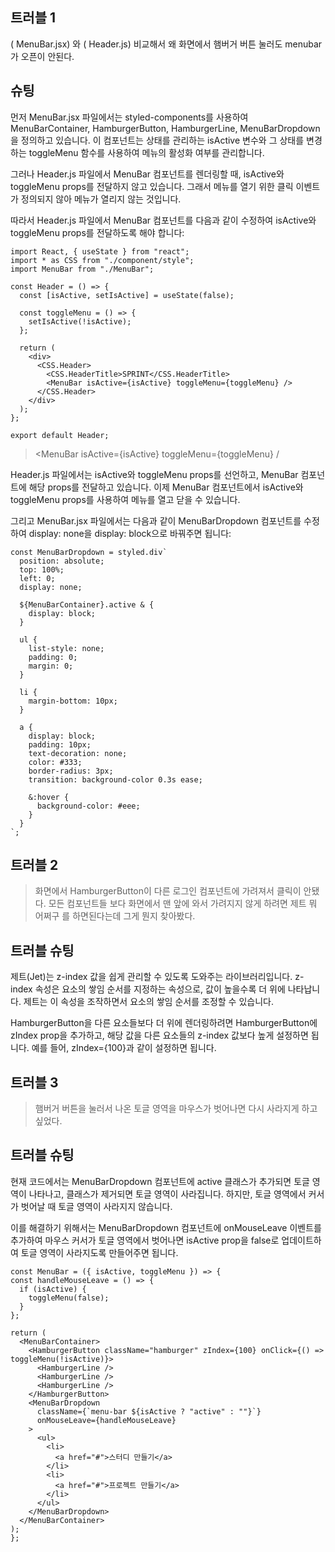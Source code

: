 ## 트러블 1

( MenuBar.jsx) 와 ( Header.js) 비교해서 왜 화면에서 햄버거 버튼 눌러도 menubar가 오픈이 안된다.

## 슈팅

먼저 MenuBar.jsx 파일에서는 styled-components를 사용하여 MenuBarContainer, HamburgerButton, HamburgerLine, MenuBarDropdown을 정의하고 있습니다. 이 컴포넌트는 상태를 관리하는 isActive 변수와 그 상태를 변경하는 toggleMenu 함수를 사용하여 메뉴의 활성화 여부를 관리합니다.

그러나 Header.js 파일에서 MenuBar 컴포넌트를 렌더링할 때, isActive와 toggleMenu props를 전달하지 않고 있습니다. 그래서 메뉴를 열기 위한 클릭 이벤트가 정의되지 않아 메뉴가 열리지 않는 것입니다.

따라서 Header.js 파일에서 MenuBar 컴포넌트를 다음과 같이 수정하여 isActive와 toggleMenu props를 전달하도록 해야 합니다:

```
import React, { useState } from "react";
import * as CSS from "./component/style";
import MenuBar from "./MenuBar";

const Header = () => {
  const [isActive, setIsActive] = useState(false);

  const toggleMenu = () => {
    setIsActive(!isActive);
  };

  return (
    <div>
      <CSS.Header>
        <CSS.HeaderTitle>SPRINT</CSS.HeaderTitle>
        <MenuBar isActive={isActive} toggleMenu={toggleMenu} />
      </CSS.Header>
    </div>
  );
};

export default Header;

```

> <MenuBar isActive={isActive} toggleMenu={toggleMenu} /

Header.js 파일에서는 isActive와 toggleMenu props를 선언하고, MenuBar 컴포넌트에 해당 props를 전달하고 있습니다. 이제 MenuBar 컴포넌트에서 isActive와 toggleMenu props를 사용하여 메뉴를 열고 닫을 수 있습니다.

그리고 MenuBar.jsx 파일에서는 다음과 같이 MenuBarDropdown 컴포넌트를 수정하여 display: none을 display: block으로 바꿔주면 됩니다:

```
const MenuBarDropdown = styled.div`
  position: absolute;
  top: 100%;
  left: 0;
  display: none;

  ${MenuBarContainer}.active & {
    display: block;
  }

  ul {
    list-style: none;
    padding: 0;
    margin: 0;
  }

  li {
    margin-bottom: 10px;
  }

  a {
    display: block;
    padding: 10px;
    text-decoration: none;
    color: #333;
    border-radius: 3px;
    transition: background-color 0.3s ease;

    &:hover {
      background-color: #eee;
    }
  }
`;

```

## 트러블 2

> 화면에서 HamburgerButton이 다른 로그인 컴포넌트에 가려져서 클릭이 안됐다. 모든 컴포넌트들 보다 화면에서 맨 앞에 와서 가려지지 않게 하려면 제트 뭐 어쩌구 를 하면된다는데 그게 뭔지 찾아봤다.

## 트러블 슈팅

제트(Jet)는 z-index 값을 쉽게 관리할 수 있도록 도와주는 라이브러리입니다. z-index 속성은 요소의 쌓임 순서를 지정하는 속성으로, 값이 높을수록 더 위에 나타납니다. 제트는 이 속성을 조작하면서 요소의 쌓임 순서를 조정할 수 있습니다.

HamburgerButton을 다른 요소들보다 더 위에 렌더링하려면 HamburgerButton에 zIndex prop을 추가하고, 해당 값을 다른 요소들의 z-index 값보다 높게 설정하면 됩니다. 예를 들어, zIndex={100}과 같이 설정하면 됩니다.

## 트러블 3

> 햄버거 버튼을 눌러서 나온 토글 영역을 마우스가 벗어나면 다시 사라지게 하고 싶었다.

## 트러블 슈팅

현재 코드에서는 MenuBarDropdown 컴포넌트에 active 클래스가 추가되면 토글 영역이 나타나고, 클래스가 제거되면 토글 영역이 사라집니다. 하지만, 토글 영역에서 커서가 벗어날 때 토글 영역이 사라지지 않습니다.

이를 해결하기 위해서는 MenuBarDropdown 컴포넌트에 onMouseLeave 이벤트를 추가하여 마우스 커서가 토글 영역에서 벗어나면 isActive prop을 false로 업데이트하여 토글 영역이 사라지도록 만들어주면 됩니다.

```
const MenuBar = ({ isActive, toggleMenu }) => {
const handleMouseLeave = () => {
  if (isActive) {
    toggleMenu(false);
  }
};

return (
  <MenuBarContainer>
    <HamburgerButton className="hamburger" zIndex={100} onClick={() => toggleMenu(!isActive)}>
      <HamburgerLine />
      <HamburgerLine />
      <HamburgerLine />
    </HamburgerButton>
    <MenuBarDropdown
      className={`menu-bar ${isActive ? "active" : ""}`}
      onMouseLeave={handleMouseLeave}
    >
      <ul>
        <li>
          <a href="#">스터디 만들기</a>
        </li>
        <li>
          <a href="#">프로젝트 만들기</a>
        </li>
      </ul>
    </MenuBarDropdown>
  </MenuBarContainer>
);
};

```
